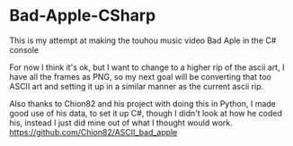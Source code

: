 # Bad-Apple-CSharp
This is my attempt at making the touhou music video Bad Aple in the C# console

For now I think it's ok, but I want to change to a higher rip of the ascii art, I have all the frames as PNG, so my next goal will be converting that too ASCII art and setting it up in a similar manner as the current ascii rip.

Also thanks to Chion82 and his project with doing this in Python, I made good use of his data, to set it up C#, though I didn't look at how he coded his, instead I just did mine out of what I thought would work.
https://github.com/Chion82/ASCII_bad_apple
